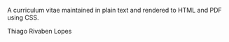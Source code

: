A curriculum vitae maintained in plain text and rendered to HTML and PDF using CSS.

Thiago Rivaben Lopes